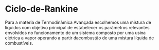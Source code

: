 # Ciclo-de-Rankine
Para a matéria de Termodinâmica Avançada escolhemos uma mistura de líquidos com objetivo principal de estabelecer os parâmetros relevantes envolvidos no funcionamento de um sistema composto por uma usina elétrica a vapor operando a partir dacombustão de uma mistura líquida de combustíveis.
